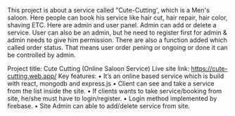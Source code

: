 This project is about a service called "Cute-Cutting', which is a Men's saloon. Here people can book his service like hair cut, hair repair, hair color, shaving ETC. Here are admin and user panel. Admin can add or delete a service. User can also be an admin, but he need to register first for admin & admin needs to give him permission. There are also a function added which called order status. That means user order pening or ongoing or done it can be controlled by admin.

Project title: Cute Cutting (Online Saloon Service)
Live site link: https://cute-cutting.web.app/
                Key features:
				•	It’s an online based service which is build with react, mongodb and express.js
				•	Client can see and take a service from the list inside the site.
				•	If clients wants to take service/booking from site, he/she must have to login/register.
				•	Login method implemented by firebase.
				•	Site Admin can able to add/delete service from site.

